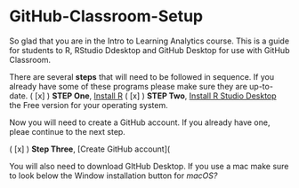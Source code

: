 # GitHub-Classroom-Setup

So glad that you are in the Intro to Learning Analytics course. This is a guide for students to R, RStudio Ddesktop and GitHub Desktop for use with GitHub Classroom. 

There are several **steps** that will need to be followed in sequence. If you already have some of these programs please make sure they are up-to-date.
( [x] ) **STEP One**, [Install R](https://cran.r-project.org/)
( [x] ) **STEP Two**, [Install R Studio Desktop](https://www.rstudio.com/products/rstudio/download/) the Free version for your operating system.

Now you will need to create a GitHub account. If you already have one, pleae continue to the next step.

( [x] ) **Step Three**, [Create GitHub account](

You will also need to download GItHub Desktop. If you use a mac make sure to look below the Window installation button for *macOS?*
